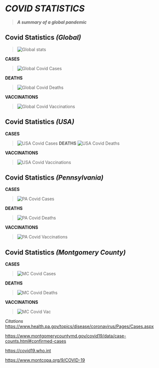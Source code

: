 # *COVID STATISTICS*
> _**A summary of a global pandemic**_ 

## Covid Statistics *(Global)*
 > ![Global stats](https://user-images.githubusercontent.com/90335923/134389130-b7ca4ee6-4f81-4c3c-877b-5120db9d9a91.jpeg)

 **CASES**
 > ![Global Covid Cases](https://user-images.githubusercontent.com/90335923/134389040-b41f67c3-c983-4c81-ace1-054b11c86965.jpeg)

 
 **DEATHS**
 >![Global Covid Deaths](https://user-images.githubusercontent.com/90335923/134399305-09ab0067-7b46-4376-8244-da99e9346a34.jpeg)
 
 **VACCINATIONS**
 >![Global Covid Vaccinations](https://content.fortune.com/wp-content/uploads/2021/06/vaccine_map_063021-01.png)

## Covid Statistics *(USA)*
  **CASES**
>![USA Covid Cases](https://user-images.githubusercontent.com/90335923/134399671-e5c8f86b-db10-4acb-b101-502c26fe7049.jpeg)
 **DEATHS**
>![USA Covid Deaths](https://user-images.githubusercontent.com/90335923/134399734-6384b086-5e78-444c-985d-183275f96081.jpeg)

  **VACCINATIONS**
 >![USA Covid Vaccinations](https://content.fortune.com/wp-content/uploads/2021/07/vaccine_map_070221-02.png?w=810)

## Covid Statistics *(Pennsylvania)*
   **CASES**
  > ![PA Covid Cases](https://user-images.githubusercontent.com/90335923/134387873-5da680a0-4e6f-40f7-8e9c-c6ac15b6a2f0.jpeg)


 **DEATHS**
 >![PA Covid Deaths](https://user-images.githubusercontent.com/90335923/134388309-aeb63f7f-be92-4310-ba2e-977ef239bc0f.jpeg)

 **VACCINATIONS**
 >![PA Covid Vaccinations](https://user-images.githubusercontent.com/90335923/134388080-36d10dcf-c8de-4cb2-9043-647fc8b72144.jpeg)


## Covid Statistics *(Montgomery County)*
  **CASES**
  >![MC Covid Cases](https://www.woodlandsonline.com/images/newsimage/71000/1.jpg)

 **DEATHS**
 >![MC Covid Deaths](https://user-images.githubusercontent.com/90335923/134387403-7890f201-a5c3-458d-9db0-617dffb56fde.jpeg)

**VACCINATIONS**
 >![MC Covid Vac](https://www.montcopa.org/ImageRepository/Document?documentId=32687)

*Citations*
https://www.health.pa.gov/topics/disease/coronavirus/Pages/Cases.aspx 
>
https://www.montgomerycountymd.gov/covid19/data/case-counts.html#confirmed-cases
>
https://covid19.who.int
>
https://www.montcopa.org/9/COVID-19
